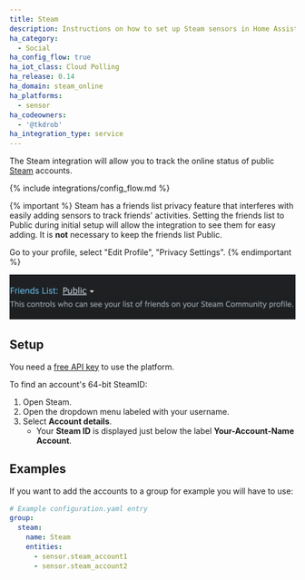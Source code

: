 ```yaml
---
title: Steam
description: Instructions on how to set up Steam sensors in Home Assistant.
ha_category:
  - Social
ha_config_flow: true
ha_iot_class: Cloud Polling
ha_release: 0.14
ha_domain: steam_online
ha_platforms:
  - sensor
ha_codeowners:
  - '@tkdrob'
ha_integration_type: service
---
```


The Steam integration will allow you to track the online status of public [Steam](https://steamcommunity.com) accounts.

{% include integrations/config_flow.md %}

{% important %}
Steam has a friends list privacy feature that interferes with easily adding sensors to track friends' activities. Setting the friends list to Public during initial setup will allow the integration to see them for easy adding. It is **not** necessary to keep the friends list Public.

Go to your profile, select "Edit Profile", "Privacy Settings".
{% endimportant %}

<p class='img'>
  <img src='/images/screenshots/steam_privacy_settings.png' />
</p>

## Setup

You need a [free API key](https://steamcommunity.com/dev/apikey) to use the platform.

To find an account's 64-bit SteamID:

1. Open Steam.
2. Open the dropdown menu labeled with your username.
3. Select **Account details**.
   - Your **Steam ID** is displayed just below the label **Your-Account-Name Account**.

## Examples

If you want to add the accounts to a group for example you will have to use:

```yaml
# Example configuration.yaml entry
group:
  steam:
    name: Steam
    entities:
      - sensor.steam_account1
      - sensor.steam_account2
```
